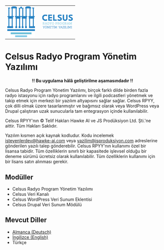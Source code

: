 <table>
<body>
<tr>
    <td style="width:100px; valign: middle; margin-right: 1rem;"><img src="img/celsus-logo-small.png" alt="Celsus RPMS Logo"></td>
    <td style="valign-middle"><img src="img/celsus-suite-logotype-tr.png" alt="Celsus Radyo Program Yönetim Yazımımı Logotype"></td>
</tr>
</body>
</table>

# Celsus Radyo Program Yönetim Yazılımı

<p style="text-align:center; font-weight: bold">!! Bu uygulama hâlâ geliştirilme aşamasındadır !!</p>

Celsus Radyo Program Yönetim Yazılımı, birçok farklı dilde birden fazla radyo istasyonu için radyo programlarını ve ilgili podcastleri yönetmek ve takip etmek için merkezi bir yazılım altyapısını sağlar sağlar. Celsus RPYY, çok dilli olmak üzere tasarlanmıştır ve bağımsız olarak veya WordPress veya Drupal çalıştıran uzak sunucularla tam entegrasyon içinde kullanılabilir.

Celsus RPYY'nın © Telif Hakları Hawke AI ve JS Prodüksiyon Ltd. Şti.'ne aittir. Tüm Hakları Saklıdır. 

Yazılım kısmen açık kaynak kodludur. Kodu incelemek isteyenlerdev@hawke-ai.com veya yazilim@jsproduksiyon.com adreslerine gönderilen yazılı talep gönderebilir. Celsus RPYY'nın kullanımı özel bir lisansa tabidir. Tüm özelliklerin sınırlı bir kapasitede işlevsel olduğu bir deneme sürümü ücretsiz olarak kullanılabilir. Tüm özelliklerin kullanımı için bir lisans satın alınması gerekir.


## Modüller
- Celsus Radyo Program Yönetim Yazılımı
- Celsus Veri Kanalı
- Celsus WordPress Veri Sunum Eklentisi
- Celsus Drupal Veri Sunum Mödülü

## Mevcut Diller
- [Almanca (Deutsch)](README-de.md)
- [İngilizce (English)](README.md)
- Türkçe
